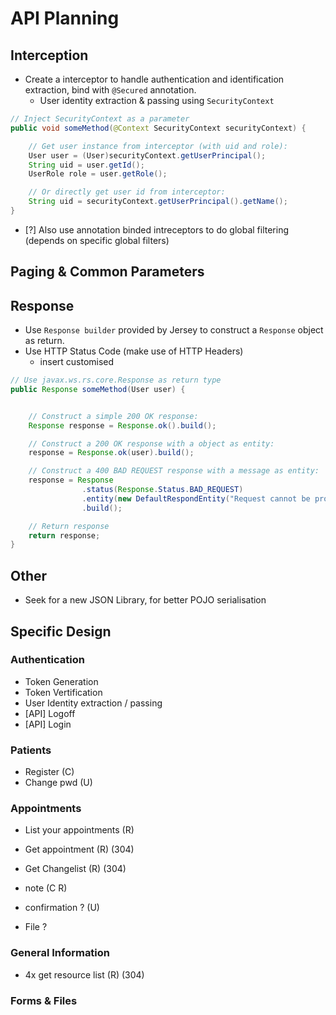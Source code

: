 # API Planning

## Interception

- Create a interceptor to handle authentication and identification extraction, bind with `@Secured` annotation.
  - User identity extraction & passing using `SecurityContext`

```java
// Inject SecurityContext as a parameter
public void someMethod(@Context SecurityContext securityContext) {

    // Get user instance from interceptor (with uid and role):
    User user = (User)securityContext.getUserPrincipal();
    String uid = user.getId();
    UserRole role = user.getRole();

    // Or directly get user id from interceptor:
    String uid = securityContext.getUserPrincipal().getName();
}
```

- [?] Also use annotation binded intreceptors to do global filtering (depends on specific global filters)

## Paging & Common Parameters

## Response

- Use `Response builder` provided by Jersey to construct a `Response` object as return.
- Use HTTP Status Code (make use of HTTP Headers)
  - insert customised

```java
// Use javax.ws.rs.core.Response as return type
public Response someMethod(User user) {


    // Construct a simple 200 OK response:
    Response response = Response.ok().build();

    // Construct a 200 OK response with a object as entity:
    response = Response.ok(user).build();

    // Construct a 400 BAD REQUEST response with a message as entity:
    response = Response
                .status(Response.Status.BAD_REQUEST)
                .entity(new DefaultRespondEntity("Request cannot be proceed."))
                .build();

    // Return response
    return response;
}
```

## Other

- Seek for a new JSON Library, for better POJO serialisation

## Specific Design

### Authentication

* Token Generation
* Token Vertification
* User Identity extraction / passing
* [API] Logoff
* [API] Login

### Patients

* Register (C)
* Change pwd (U)

### Appointments
* List your appointments (R)
* Get appointment (R) (304)
* Get Changelist (R) (304)
* note (C R)

* confirmation ? (U)
* File ?


### General Information
* 4x get resource list (R) (304)

### Forms & Files
